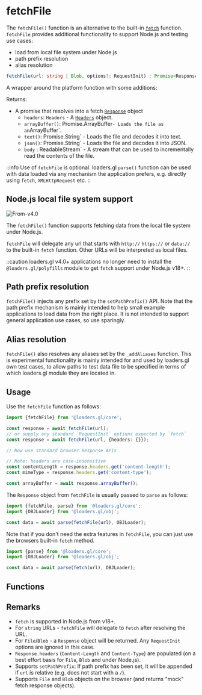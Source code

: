 # fetchFile

The `fetchFile()` function is an alternative to the built-in 
[`fetch`](https://developer.mozilla.org/en-US/docs/Web/API/fetch) function. 
`fetchFile` provides additional functionality to support Node.js and testing use cases:

- load from local file system under Node.js
- path prefix resolution
- alias resolution

```typescript
fetchFile(url: string | Blob, options?: RequestInit) : Promise<Response>
```

A wrapper around the platform  function with some additions:


Returns:

- A promise that resolves into a fetch [`Response`](https://developer.mozilla.org/en-US/docs/Web/API/Response) object
  - `headers`: `Headers` - A [`Headers`](https://developer.mozilla.org/en-US/docs/Web/API/Headers) object.
  - `arrayBuffer()`: Promise.ArrayBuffer`- Loads the file as an`ArrayBuffer`.
  - `text()`: Promise.String` - Loads the file and decodes it into text.
  - `json()`: Promise.String` - Loads the file and decodes it into JSON.
  - `body` : ReadableStream` - A stream that can be used to incrementally read the contents of the file.

::info
Use of `fetchFile` is optional. loaders.gl `parse()` function can be used with data loaded via any mechanism the application prefers, e.g. directly using `fetch`, `XMLHttpRequest` etc.
::

## Node.js local file system support

<p class="badges">
  <img src="https://img.shields.io/badge/From-v4.0-blue.svg?style=flat-square" alt="From-v4.0" />
</p>

The `fetchFile()` function supports fetching data from the local file system under Node.js.

`fetchFile` will delegate any url that starts with `http://` `https://` or `data://`
to the built-in `fetch` function. Other URLs will be interpreted as local files.

::caution
loaders.gl v4.0+ applications no longer need to install the `@loaders.gl/polyfills` 
module to get `fetch` support under Node.js v18+.
::

## Path prefix resolution

`fetchFile()` injects any prefix set by the `setPathPrefix()` API. 
Note that the path prefix mechanism is mainly intended to help small example applications 
to load data from the right place. It is not intended to support general application use cases, so use sparingly.

## Alias resolution

`fetchFile()` also resolves any aliases set by the `_addAliases` function. This is experimental
functionality is mainly intended for and used by loaders.gl own test cases, to allow paths
to test data file to be specified in terms of which loaders.gl module they are located in.

## Usage

Use the `fetchFile` function as follows:

```typescript
import {fetchFile} from '@loaders.gl/core';

const response = await fetchFile(url);
// or supply any standard `RequestInit` options expected by `fetch`
const response = await fetchFile(url, {headers: {}});

// Now use standard browser Response APIs

// Note: headers are case-insensitive
const contentLength = response.headers.get('content-length');
const mimeType = response.headers.get('content-type');

const arrayBuffer = await response.arrayBuffer();
```

The `Response` object from `fetchFile` is usually passed to `parse` as follows:

```typescript
import {fetchFile, parse} from '@loaders.gl/core';
import {OBJLoader} from '@loaders.gl/obj';

const data = await parse(fetchFile(url), OBJLoader);
```

Note that if you don't need the extra features in `fetchFile`, you can just use the browsers built-in `fetch` method.

```typescript
import {parse} from '@loaders.gl/core';
import {OBJLoader} from '@loaders.gl/obj';

const data = await parse(fetch(url), OBJLoader);
```

## Functions


## Remarks

- `fetch` is supported in Node.js from v18+.
- For `string` URLs - `fetchFile` will delegate to `fetch` after resolving the URL.
- For `File`/`Blob` - a `Response` object will be returned. Any `RequestInit` options are ignored in this case.
- `Response.headers` (`Content-Length` and `Content-Type`) are populated (on a best effort basis for `File`, `Blob` and under Node.js).
- Supports `setPathPrefix`: If path prefix has been set, it will be appended if `url` is relative (e.g. does not start with a `/`).
- Supports `File` and `Blob` objects on the browser (and returns "mock" fetch response objects).

